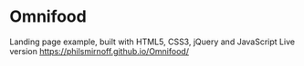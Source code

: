 # Omnifood
Landing page example, built with HTML5, CSS3, jQuery and JavaScript
Live version https://philsmirnoff.github.io/Omnifood/
